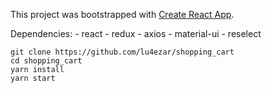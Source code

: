 This project was bootstrapped with [Create React App](https://github.com/facebook/create-react-app).

Dependencies:
	- react
	- redux
	- axios
	- material-ui
	- reselect

```
git clone https://github.com/lu4ezar/shopping_cart
cd shopping_cart
yarn install
yarn start
```